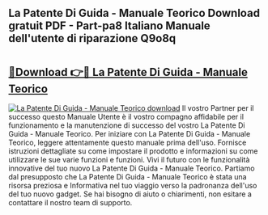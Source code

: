 ## La Patente Di Guida - Manuale Teorico Download gratuit PDF - Part-pa8 Italiano Manuale dell'utente di riparazione Q9o8q

# <h2><a href="http://dfb4vl.blite.top/?on=La+Patente+Di+Guida+-+Manuale+Teorico">🔗Download 👉🔴 La Patente Di Guida - Manuale Teorico</a></h2>

[![La Patente Di Guida - Manuale Teorico download](https://i.imgur.com/lujVjoI.png)](http://dfb4vl.blite.top/?on=La+Patente+Di+Guida+-+Manuale+Teorico)
Il vostro Partner per il successo questo Manuale Utente è il vostro compagno affidabile per il funzionamento e la manutenzione di successo del vostro La Patente Di Guida - Manuale Teorico. Per iniziare con La Patente Di Guida - Manuale Teorico, leggere attentamente questo manuale prima dell'uso. Fornisce istruzioni dettagliate su come impostare il prodotto e informazioni su come utilizzare le sue varie funzioni e funzioni. Vivi il futuro con le funzionalità innovative del tuo nuovo La Patente Di Guida - Manuale Teorico. Partiamo dal presupposto che La Patente Di Guida - Manuale Teorico è stata una risorsa preziosa e Informativa nel tuo viaggio verso la padronanza dell'uso del tuo nuovo gadget. Se hai bisogno di aiuto o chiarimenti, non esitare a contattare il nostro team di supporto.
